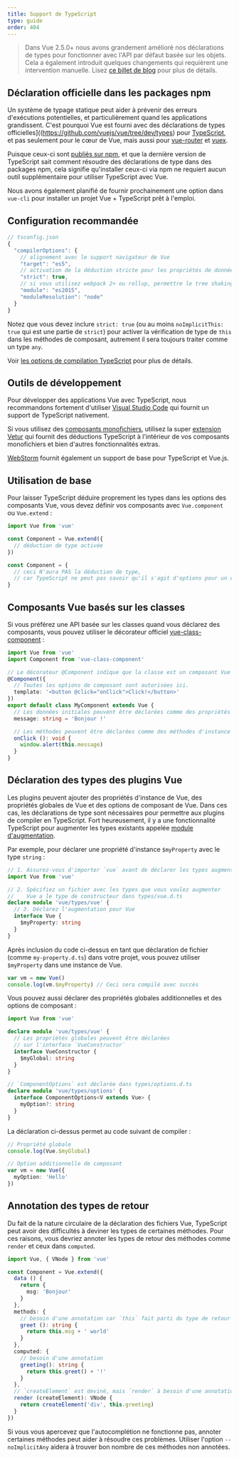 ```yaml
---
title: Support de TypeScript
type: guide
order: 404
---
```


> Dans Vue 2.5.0+ nous avons grandement amélioré nos déclarations de types pour fonctionner avec l'API par défaut basée sur les objets. Cela a également introduit quelques changements qui requièrent une intervention manuelle. Lisez [ce billet de blog](https://medium.com/@OrchardID/changements-typescript-%C3%A0-venir-dans-vue-2-5-1a5568402b5b) pour plus de détails.

## Déclaration officielle dans les packages npm

Un système de typage statique peut aider à prévenir des erreurs d'exécutions potentielles, et particulièrement quand les applications grandissent. C'est pourquoi Vue est fourni avec des déclarations de types officielles]((https://github.com/vuejs/vue/tree/dev/types) pour [TypeScript](https://www.typescriptlang.org/), et pas seulement pour le cœur de Vue, mais aussi pour [vue-router](https://github.com/vuejs/vue-router/tree/dev/types) et [vuex](https://github.com/vuejs/vuex/tree/dev/types).

Puisque ceux-ci sont [publiés sur npm](https://cdn.jsdelivr.net/npm/vue/types/), et que la dernière version de TypeScript sait comment résoudre des déclarations de type dans des packages npm, cela signifie qu'installer ceux-ci via npm ne requiert aucun outil supplémentaire pour utiliser TypeScript avec Vue.

Nous avons également planifié de fournir prochainement une option dans `vue-cli` pour installer un projet Vue + TypeScript prêt à l'emploi.

## Configuration recommandée

``` js
// tsconfig.json
{
  "compilerOptions": {
    // alignement avec le support navigateur de Vue
    "target": "es5",
    // activation de la déduction stricte pour les propriétés de données sur `this`
    "strict": true,
    // si vous utilisez webpack 2+ ou rollup, permettre le tree shaking :
    "module": "es2015",
    "moduleResolution": "node"
  }
}
```

Notez que vous devez inclure `strict: true` (ou au moins `noImplicitThis: true` qui est une partie de `strict`) pour activer la vérification de type de `this` dans les méthodes de composant, autrement il sera toujours traiter comme un type `any`.

Voir [les options de compilation TypeScript](https://www.typescriptlang.org/docs/handbook/compiler-options.html) pour plus de détails.

## Outils de développement

Pour développer des applications Vue avec TypeScript, nous recommandons fortement d'utiliser [Visual Studio Code](https://code.visualstudio.com/) qui fournit un support de TypeScript nativement.

Si vous utilisez des [composants monofichiers](./single-file-components.html), utilisez la super [extension Vetur](https://github.com/vuejs/vetur) qui fournit des déductions TypeScript à l'intérieur de vos composants monofichiers et bien d'autres fonctionnalités extras.

[WebStorm](https://www.jetbrains.com/webstorm/) fournit également un support de base pour TypeScript et Vue.js.

## Utilisation de base

Pour laisser TypeScript déduire proprement les types dans les options des composants Vue, vous devez définir vos composants avec `Vue.component` ou `Vue.extend` :

``` ts
import Vue from 'vue'

const Component = Vue.extend({
  // déduction de type activée
})

const Component = {
  // ceci N'aura PAS la déduction de type,
  // car TypeScript ne peut pas savoir qu'il s'agit d'options pour un composant Vue.
}
```

## Composants Vue basés sur les classes

Si vous préférez une API basée sur les classes quand vous déclarez des composants, vous pouvez utiliser le décorateur officiel [vue-class-component](https://github.com/vuejs/vue-class-component) :

``` ts
import Vue from 'vue'
import Component from 'vue-class-component'

// Le décorateur @Component indique que la classe est un composant Vue
@Component({
  // Toutes les options de composant sont autorisées ici.
  template: '<button @click="onClick">Click!</button>'
})
export default class MyComponent extends Vue {
  // Les données initiales peuvent être déclarées comme des propriétés de l'instance
  message: string = 'Bonjour !'

  // Les méthodes peuvent être déclarées comme des méthodes d'instance
  onClick (): void {
    window.alert(this.message)
  }
}
```

## Déclaration des types des plugins Vue

Les plugins peuvent ajouter des propriétés d'instance de Vue, des propriétés globales de Vue et des options de composant de Vue. Dans ces cas, les déclarations de type sont nécessaires pour permettre aux plugins de compiler en TypeScript. Fort heureusement, il y a une fonctionnalité TypeScript pour augmenter les types existants appelée [module d'augmentation](https://www.typescriptlang.org/docs/handbook/declaration-merging.html#module-augmentation).

Par exemple, pour déclarer une propriété d'instance `$myProperty` avec le type `string` :

``` ts
// 1. Assurez-vous d'importer `vue` avant de déclarer les types augmentés
import Vue from 'vue'

// 2. Spécifiez un fichier avec les types que vous voulez augmenter
//    Vue a le type de constructeur dans types/vue.d.ts
declare module 'vue/types/vue' {
  // 3. Déclarez l'augmentation pour Vue
  interface Vue {
    $myProperty: string
  }
}
```

Après inclusion du code ci-dessus en tant que déclaration de fichier (comme `my-property.d.ts`) dans votre projet, vous pouvez utiliser `$myProperty` dans une instance de Vue.

```ts
var vm = new Vue()
console.log(vm.$myProperty) // Ceci sera compilé avec succès
```

Vous pouvez aussi déclarer des propriétés globales additionnelles et des options de composant :

```ts
import Vue from 'vue'

declare module 'vue/types/vue' {
  // Les propriétés globales peuvent être déclarées
  // sur l'interface `VueConstructor`
  interface VueConstructor {
    $myGlobal: string
  }
}

// `ComponentOptions` est déclarée dans types/options.d.ts
declare module 'vue/types/options' {
  interface ComponentOptions<V extends Vue> {
    myOption?: string
  }
}
```

La déclaration ci-dessus permet au code suivant de compiler :

```ts
// Propriété globale
console.log(Vue.$myGlobal)

// Option additionnelle de composant
var vm = new Vue({
  myOption: 'Hello'
})
```

## Annotation des types de retour

Du fait de la nature circulaire de la déclaration des fichiers Vue, TypeScript peut avoir des difficultés à deviner les types de certaines méthodes. Pour ces raisons, vous devriez annoter les types de retour des méthodes comme `render` et ceux dans `computed`.

```ts
import Vue, { VNode } from 'vue'

const Component = Vue.extend({
  data () {
    return {
      msg: 'Bonjour'
    }
  },
  methods: {
    // besoin d'une annotation car `this` fait parti du type de retour
    greet (): string {
      return this.msg + ' world'
    }
  },
  computed: {
    // besoin d'une annotation
    greeting(): string {
      return this.greet() + '!'
    }
  },
  // `createElement` est deviné, mais `render` à besoin d'une annotation de type de retour
  render (createElement): VNode {
    return createElement('div', this.greeting)
  }
})
```

Si vous vous apercevez que l'autocomplétion ne fonctionne pas, annoter certaines méthodes peut aider à résoudre ces problèmes. Utiliser l'option `--noImplicitAny` aidera à trouver bon nombre de ces méthodes non annotées.
